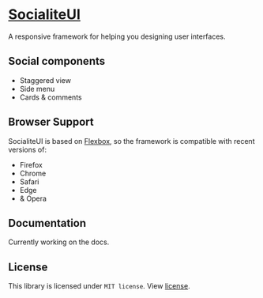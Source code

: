 # [SocialiteUI](https://socialiteui.com)

A responsive framework for helping you designing user interfaces.

## Social components

* Staggered view
* Side menu
* Cards & comments

## Browser Support

SocialiteUI is based on [Flexbox](https://developer.mozilla.org/en-US/docs/Web/CSS/CSS_Flexible_Box_Layout/Using_CSS_flexible_boxes), so the framework is compatible with recent versions of:

* Firefox
* Chrome
* Safari
* Edge
* & Opera

## Documentation

Currently working on the docs.

## License
This library is licensed under `MIT license`. View [license](LICENSE).